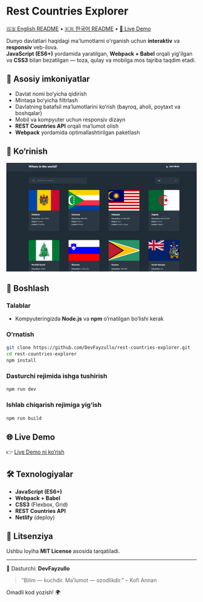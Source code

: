 # Rest Countries Explorer

[🇬🇧 English README](./README.md) • [🇰🇷 한국어 README](./README.ko.md) • [🔗 Live Demo](https://devfayzullo-countries.netlify.app/)

Dunyo davlatlari haqidagi ma'lumotlarni o'rganish uchun **interaktiv** va **responsiv** veb-ilova.  
**JavaScript (ES6+)** yordamida yaratilgan, **Webpack + Babel** orqali yig'ilgan va **CSS3** bilan bezatilgan — toza, qulay va mobilga mos tajriba taqdim etadi.

## 🧠 Asosiy imkoniyatlar

- Davlat nomi bo‘yicha qidirish
- Mintaqa bo‘yicha filtrlash
- Davlatning batafsil ma’lumotlarini ko‘rish (bayroq, aholi, poytaxt va boshqalar)
- Mobil va kompyuter uchun responsiv dizayn
- **REST Countries API** orqali ma’lumot olish
- **Webpack** yordamida optimallashtirilgan paketlash

## 📸 Ko‘rinish

![screenshot](./src/images/screenshot.png)

## 🚀 Boshlash

### Talablar

- Kompyuteringizda **Node.js** va **npm** o‘rnatilgan bo‘lishi kerak

### O‘rnatish

```bash
git clone https://github.com/DevFayzullo/rest-countries-explorer.git
cd rest-countries-explorer
npm install
```

### Dasturchi rejimida ishga tushirish

```bash
npm run dev
```

### Ishlab chiqarish rejimiga yig‘ish

```bash
npm run build
```

## 🌐 Live Demo

👉 [Live Demo ni ko‘rish](https://devfayzullo-countries.netlify.app/)

## 🛠️ Texnologiyalar

- **JavaScript (ES6+)**
- **Webpack + Babel**
- **CSS3** (Flexbox, Grid)
- **REST Countries API**
- **Netlify** (deploy)

## 📄 Litsenziya

Ushbu loyiha **MIT License** asosida tarqatiladi.

---

📌 Dasturchi: **DevFayzullo**

> “Bilim — kuchdir. Ma’lumot — ozodlikdir.” – Kofi Annan

Omadli kod yozish! 🌍

